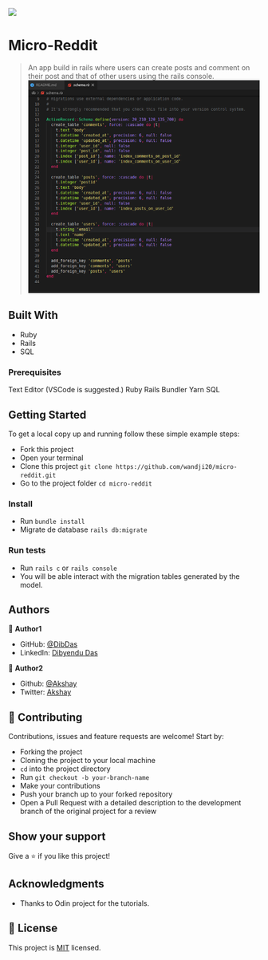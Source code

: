![](https://img.shields.io/badge/Microverse-blueviolet)

# Micro-Reddit

> An app build in rails where users can create posts and comment on their post and that of other users using the rails console.
> ![screenshot](/schema.png)

## Built With

- Ruby
- Rails
- SQL

### Prerequisites

Text Editor (VSCode is suggested.)
Ruby
Rails
Bundler
Yarn
SQL

## Getting Started

To get a local copy up and running follow these simple example steps:

- Fork this project
- Open your terminal
- Clone this project `git clone https://github.com/wandji20/micro-reddit.git`
- Go to the project folder `cd micro-reddit`

### Install

- Run `bundle install`
- Migrate de database `rails db:migrate`

### Run tests

- Run `rails c` or `rails console`
- You will be able interact with the migration tables generated by the model.

## Authors

👤 **Author1**

- GitHub: [@DibDas](https://github.com/dibdas)
- LinkedIn: [Dibyendu Das](https://www.linkedin.com/in/dibyendu-das-b5967a1b1/)

👤 **Author2**

- Github: [@Akshay](https://github.com/akshay-narkar)
- Twitter: [Akshay](https://www.twitter.com/akidoit)

## 🤝 Contributing

Contributions, issues and feature requests are welcome! Start by:

- Forking the project
- Cloning the project to your local machine
- `cd` into the project directory
- Run `git checkout -b your-branch-name`
- Make your contributions
- Push your branch up to your forked repository
- Open a Pull Request with a detailed description to the development branch of the original project for a review

## Show your support

Give a ⭐️ if you like this project!

## Acknowledgments

- Thanks to Odin project for the tutorials.

## 📝 License

This project is [MIT](lic.url) licensed.
